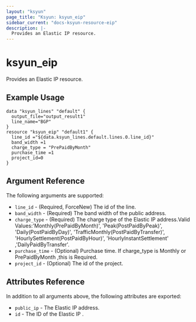```yaml
---
layout: "ksyun"
page_title: "Ksyun: ksyun_eip"
sidebar_current: "docs-ksyun-resource-eip"
description: |-
  Provides an Elastic IP resource.
---
```


# ksyun_eip

Provides an Elastic IP resource.

## Example Usage

```hcl
data "ksyun_lines" "default" {
  output_file="output_result1"
  line_name="BGP"
}
resource "ksyun_eip" "default1" {
  line_id ="${data.ksyun_lines.default.lines.0.line_id}"
  band_width =1
  charge_type = "PrePaidByMonth"
  purchase_time =1
  project_id=0
}
```

## Argument Reference

The following arguments are supported:

* `line_id` - (Required, ForceNew) The id of the line.
* `band_width` - (Required) The band width of the public address.
* `charge_type` - (Required) The charge type of the Elastic IP address.Valid Values:'Monthly(PrePaidByMonth)', 'Peak(PostPaidByPeak)', 'Daily(PostPaidByDay)', 'TrafficMonthly(PostPaidByTransfer)', 'HourlySettlement(PostPaidByHour)', 'HourlyInstantSettlement' ,'DailyPaidByTransfer'.
* `purchase_time` - (Optional) Purchase time. If charge_type is Monthly or PrePaidByMonth ,this is Required.
* `project_id` - (Optional) The id of the project.

 
## Attributes Reference

In addition to all arguments above, the following attributes are exported:

* `public_ip` -  The Elastic IP address.
* `id` -  The ID of the Elastic IP .
